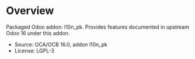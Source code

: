 # Overview

Packaged Odoo addon: l10n_pk. Provides features documented in upstream Odoo 16 under this addon.

- Source: OCA/OCB 16.0, addon l10n_pk
- License: LGPL-3

